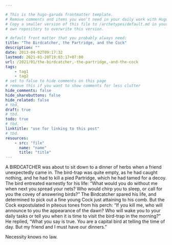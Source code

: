 ```yaml
---

# This is the hugo-garuda frontmatter template.
# Remove comments and items you won't need in your daily work with Hugo.
# Copy a smaller version of this file to /archetypes/default.md in your
# own repository to overwrite this version.

# default front matter that you probably always need:
title: "The Birdcatcher, the Partridge, and the Cock"
description: ""
date: 2013-04-02T09:17:32
lastmod: 2021-01-20T19:03:17+07:00
url: /2021/01/the-birdcatcher,-the-partridge,-and-the-cock
tags:
    - tag1
    - tag2
# set to false to hide comments on this page
# remove this if you want to show comments for less clutter
hide_comments: false
hide_sharebuttons: false
hide_related: false
# tbd.
draft: true
# tbd.
todo: true
# tbd.
linktitle: "use for linking to this post"
# tbd.
resources:
    - src: "file"
      name: "name"
      title: "title"
---
```

A BIRDCATCHER was about to sit down to a dinner of herbs when a friend unexpectedly came in. The bird-trap was quite empty, as he had caught nothing, and he had to kill a pied Partridge, which he had tamed for a decoy. The bird entreated earnestly for his life: “What would you do without me when next you spread your nets? Who would chirp you to sleep, or call for you the covey of answering birds?” The Birdcatcher spared his life, and determined to pick out a fine young Cock just attaining to his comb. But the Cock expostulated in piteous tones from his perch: “If you kill me, who will announce to you the appearance of the dawn? Who will wake you to your daily tasks or tell you when it is time to visit the bird-trap in the morning?” He replied, “What you say is true. You are a capital bird at telling the time of day. But my friend and I must have our dinners.”

Necessity knows no law.
